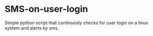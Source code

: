 # SMS-on-user-login
Simple python script that continuosly checks for user login on a linux system and alerts by sms.
